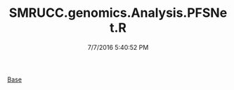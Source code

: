 ﻿---
title: SMRUCC.genomics.Analysis.PFSNet.R
date: 7/7/2016 5:40:52 PM
---

[Base](T-SMRUCC.genomics.Analysis.PFSNet.R.Base.html)
